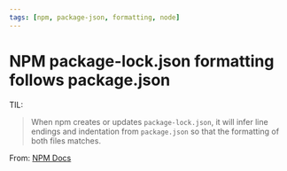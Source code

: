 ```yaml
---
tags: [npm, package-json, formatting, node]
---
```


# NPM package-lock.json formatting follows package.json

TIL:
> When npm creates or updates `package-lock.json`, it will infer line endings and indentation from `package.json` so that the formatting of both files matches.


From: [NPM Docs](https://docs.npmjs.com/cli/v11/configuring-npm/package-lock-json#:~:text=When%20npm%20creates%20or%20updates%20package%2Dlock.json%2C%20it%20will%20infer%20line%20endings%20and%20indentation%20from%20package.json%20so%20that%20the%20formatting%20of%20both%20files%20matches.)
